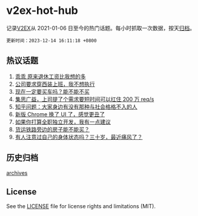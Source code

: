 # v2ex-hot-hub

 记录[V2EX](https://www.v2ex.com/)从 2021-01-06 日至今的热门话题。每小时抓取一次数据，按天[归档](archives)。

`更新时间：2023-12-14 16:11:18 +0800`

## 热议话题

1. [乖乖 原来退休工资比我想的多](https://www.v2ex.com/t/1000142)
1. [公司要求穿西装上班，我不想执行](https://www.v2ex.com/t/1000226)
1. [现在一定要买车吗？能不能不买](https://www.v2ex.com/t/1000085)
1. [集思广益，上司提了个需求要短时间可以扛住 200 万 req/s](https://www.v2ex.com/t/1000267)
1. [知乎问题：大家身边有没有那种与社会格格不入的人](https://www.v2ex.com/t/1000214)
1. [新版 Chrome 换了 UI 了，感觉更丑了](https://www.v2ex.com/t/1000131)
1. [如果你打算全职独立开发，我有一点建议](https://www.v2ex.com/t/1000129)
1. [货运铁路旁边的房子能不能买？](https://www.v2ex.com/t/1000212)
1. [有人注意过自己的身体状态吗？三十岁，最近痛风了？](https://www.v2ex.com/t/1000334)

## 历史归档

[archives](archives)

## License

See the [LICENSE](LICENSE) file for license rights and limitations (MIT).

